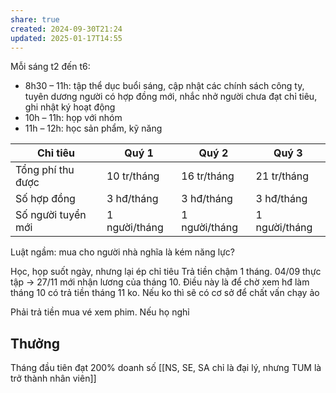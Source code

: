 ```yaml
---
share: true
created: 2024-09-30T21:24
updated: 2025-01-17T14:55
---
```

Mỗi sáng t2 đến t6:
- 8h30 – 11h: tập thể dục buổi sáng, cập nhật các chính sách công ty, tuyên dương người có hợp đồng mới, nhắc nhở người chưa đạt chỉ tiêu, ghi nhật ký hoạt động
- 10h – 11h: họp với nhóm
- 11h – 12h: học sản phẩm, kỹ năng

| Chỉ tiêu           | Quý 1         | Quý 2         | Quý 3         |
| ------------------ | ------------- | ------------- | ------------- |
| Tổng phí thu được  | 10 tr/tháng   | 16 tr/tháng   | 21 tr/tháng   |
| Số hợp đồng        | 3 hđ/tháng    | 3 hđ/tháng    | 3 hđ/tháng    |
| Số người tuyển mới | 1 người/tháng | 1 người/tháng | 1 người/tháng |

Luật ngầm: mua cho người nhà nghĩa là kém năng lực? 

Học, họp suốt ngày, nhưng lại ép chỉ tiêu
Trả tiền chậm 1 tháng. 04/09 thực tập → 27/11 mới nhận lương của tháng 10. Điều này là để chờ xem hđ làm tháng 10 có trả tiền tháng 11 ko. Nếu ko thì sẽ có cơ sở để chất vấn chạy ảo

Phải trả tiền mua vé xem phim. Nếu họ nghỉ 
## Thưởng 
Tháng đầu tiên đạt 200% doanh số 
[[NS, SE, SA chỉ là đại lý, nhưng TUM là trở thành nhân viên]]